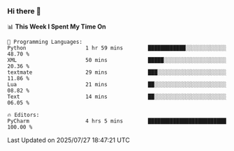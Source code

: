 ### Hi there 👋

<!--
**asdf12303116/asdf12303116** is a ✨ _special_ ✨ repository because its `README.md` (this file) appears on your GitHub profile.

Here are some ideas to get you started:

- 🔭 I’m currently working on ...
- 🌱 I’m currently learning ...
- 👯 I’m looking to collaborate on ...
- 🤔 I’m looking for help with ...
- 💬 Ask me about ...
- 📫 How to reach me: ...
- 😄 Pronouns: ...
- ⚡ Fun fact: ...
-->

<!--START_SECTION:waka-->
📊 **This Week I Spent My Time On** 

```text
💬 Programming Languages: 
Python                   1 hr 59 mins        ████████████░░░░░░░░░░░░░   48.70 % 
XML                      50 mins             █████░░░░░░░░░░░░░░░░░░░░   20.36 % 
textmate                 29 mins             ███░░░░░░░░░░░░░░░░░░░░░░   11.86 % 
Lua                      21 mins             ██░░░░░░░░░░░░░░░░░░░░░░░   08.82 % 
Text                     14 mins             ██░░░░░░░░░░░░░░░░░░░░░░░   06.05 % 

🔥 Editors: 
PyCharm                  4 hrs 5 mins        █████████████████████████   100.00 % 
```


 Last Updated on 2025/07/27 18:47:21 UTC
<!--END_SECTION:waka-->
